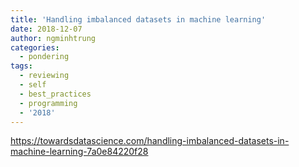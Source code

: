 ```yaml
---
title: 'Handling imbalanced datasets in machine learning'
date: 2018-12-07
author: ngminhtrung
categories:
  - pondering
tags:
  - reviewing
  - self
  - best_practices
  - programming
  - '2018'
---
```


https://towardsdatascience.com/handling-imbalanced-datasets-in-machine-learning-7a0e84220f28